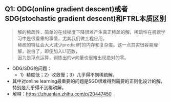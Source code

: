 ## Q1: ODG(online gradient descent)或者SDG(stochastic gradient descent)和FTRL本质区别
> 解的稀疏性，简单的在线梯度下降很难产生真正稀疏的解，稀疏性在机器学习中是很看重的事情，尤其我们做工程应用，
<br> 稀疏的特征会大大减少predict时的内存和复杂度。这一点其实很容易理解，说白了，即便加入L1范数，
<br> 因为是浮点运算，训练出的w向量也很难出现绝对的零。
- ODG/SDG的问题：
    - 1）精度低；2）收敛慢；3）几乎得不到稀疏解。
- 其中对online learning最重要的问题是SGD很难得到需要的正则化设计的解，特别是几乎得不到稀疏解。    
- 解释：https://zhuanlan.zhihu.com/p/20447450


